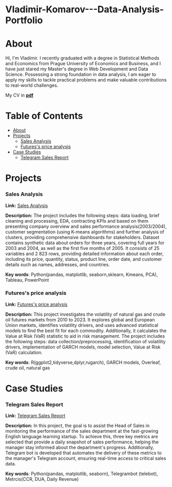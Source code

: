 # Vladimir-Komarov---Data-Analysis-Portfolio

# About 

Hi, I'm Vladimir. I recently graduated with a degree in Statistical Methods and Economics from Prague University of Economics and Business, and I have just stared my Master's degree in Web Development and Data Science. Possessing a strong foundation in data analysis, I am eager to apply my skills to tackle practical problems and make valuable contributions to real-world challenges.

My CV in [**pdf**](https://github.com/BuravV/Vladimir-Komarov---Data-Analysis-Portfolio/blob/main/cv_komarov_vladimir.pdf)

# Table of Contents
- [About](#section-1)
- [Projects](#section-2)
  - [Sales Analysis](#subsection-21)
  - [Futures's price analysis](#subsection-22)
- [Case Studies](#section-3)
  - [Telegram Sales Report](#subsection-31)
<!-- The rest of your content goes here -->


# Projects

### Sales Analysis

**Link:** [Sales Analysis](https://github.com/BuravV/Vladimir-Komarov---Data-Analysis-Portfolio/tree/main/Sales%20Analysis)

**Description:**  The project includes the following steps: data loading, brief cleaning and processing, EDA, contracting KPIs and based on them presenting company overview and sales performance analysis(2003/2004), customer segmentation (using K-means algorithms) and further analysis of clusters, providing comprehensive dashboards for stakeholders. Dataset contains synthetic data about orders for  three years, covering full years for 2003 and 2004, as well as the first five months of 2005. It consists of 25 variables and 2 823 rows, providing detailed information about each order, including its price, quantity, status, product line, order date, and customer details such as names, addresses, and countries.

**Key words**: Python(pandas, matplotlib, seaborn,sklearn, Kmeans, PCA), Tableau, PowerPoint  

### Futures's price analysis 

**Link:** [Futures's price analysis](https://github.com/BuravV/Vladimir-Komarov---Data-Analysis-Portfolio/tree/main/Futures's%20price%20analysis)

**Description:** This project investigates the volatility of natural gas and crude oil futures markets from 2010 to 2023. It explores global and European Union markets, identifies volatility drivers, and uses advanced statistical models to find the best fit for each commodity. Additionally, it calculates the Value at Risk (VaR) statistic to aid in risk management. The project includes the following steps: data collection/preprocessing, identification of volatility drivers, implementation of GARCH models, model selection, Value at Risk (VaR) calculation.

**Key words**: R(ggplot2,tidyverse,dplyr,rugarch), GARCH models, Overleaf, crude oil, natural gas

# Case Studies

### Telegram Sales Report 

**Link:** [Telegram Sales Report](https://github.com/BuravV/Vladimir-Komarov---Data-Analysis-Portfolio/tree/main/Telegram%20Sales%20Report)

**Description:** In this project, the goal is to assist the Head of Sales in monitoring the performance of the sales department at the fast-growing English language learning startup. To achieve this, three key metrics are selected that provide a daily snapshot of sales performance, helping the manager stay informed about the department's progress. Additionally, Telegram bot is developed that automates the delivery of these metrics to the manager's Telegram account, ensuring real-time access to critical sales data. 

**Key words**: Python(pandas, matplotlib, seaborn), Telegrambot (telebot), Metrcis(CCR, DUA, Daily Revenue)
